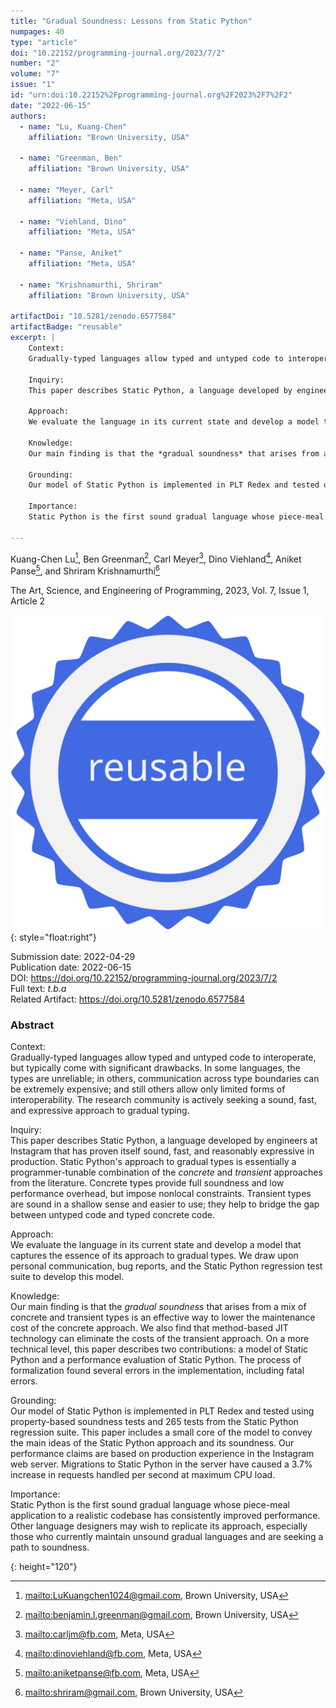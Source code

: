 ```yaml
---
title: "Gradual Soundness: Lessons from Static Python"
numpages: 40
type: "article"
doi: "10.22152/programming-journal.org/2023/7/2"
number: "2"
volume: "7"
issue: "1"
id: "urn:doi:10.22152%2Fprogramming-journal.org%2F2023%2F7%2F2"
date: "2022-06-15"
authors: 
  - name: "Lu, Kuang-Chen"
    affiliation: "Brown University, USA"

  - name: "Greenman, Ben"
    affiliation: "Brown University, USA"

  - name: "Meyer, Carl"
    affiliation: "Meta, USA"

  - name: "Viehland, Dino"
    affiliation: "Meta, USA"

  - name: "Panse, Aniket"
    affiliation: "Meta, USA"

  - name: "Krishnamurthi, Shriram"
    affiliation: "Brown University, USA"

artifactDoi: "10.5281/zenodo.6577584"
artifactBadge: "reusable"
excerpt: |
    Context:  
    Gradually-typed languages allow typed and untyped code to interoperate, but typically come with significant drawbacks. In some languages, the types are unreliable; in others, communication across type boundaries can be extremely expensive; and still others allow only limited forms of interoperability. The research community is actively seeking a sound, fast, and expressive approach to gradual typing.  
      
    Inquiry:  
    This paper describes Static Python, a language developed by engineers at Instagram that has proven itself sound, fast, and reasonably expressive in production. Static Python's approach to gradual types is essentially a programmer-tunable combination of the *concrete* and *transient* approaches from the literature. Concrete types provide full soundness and low performance overhead, but impose nonlocal constraints. Transient types are sound in a shallow sense and easier to use; they help to bridge the gap between untyped code and typed concrete code.  
      
    Approach:  
    We evaluate the language in its current state and develop a model that captures the essence of its approach to gradual types. We draw upon personal communication, bug reports, and the Static Python regression test suite to develop this model.  
      
    Knowledge:  
    Our main finding is that the *gradual soundness* that arises from a mix of concrete and transient types is an effective way to lower the maintenance cost of the concrete approach. We also find that method-based JIT technology can eliminate the costs of the transient approach. On a more technical level, this paper describes two contributions: a model of Static Python and a performance evaluation of Static Python. The process of formalization found several errors in the implementation, including fatal errors.  
      
    Grounding:  
    Our model of Static Python is implemented in PLT Redex and tested using property-based soundness tests and 265 tests from the Static Python regression suite. This paper includes a small core of the model to convey the main ideas of the Static Python approach and its soundness. Our performance claims are based on production experience in the Instagram web server. Migrations to Static Python in the server have caused a 3.7\% increase in requests handled per second at maximum CPU load.  
      
    Importance:  
    Static Python is the first sound gradual language whose piece-meal application to a realistic codebase has consistently improved performance. Other language designers may wish to replicate its approach, especially those who currently maintain unsound gradual languages and are seeking a path to soundness.

---
```

Kuang-Chen Lu[^1], Ben Greenman[^2], Carl Meyer[^3], Dino Viehland[^4], Aniket Panse[^5], and Shriram Krishnamurthi[^6]

The Art, Science, and Engineering of Programming, 2023, Vol. 7, Issue 1, Article 2

[![ae_reusable]](https://doi.org/10.5281/zenodo.6577584)
{: style="float:right"}

Submission date: 2022-04-29  
Publication date: 2022-06-15  
DOI: <https://doi.org/10.22152/programming-journal.org/2023/7/2>  
Full text: *t.b.a*  
Related Artifact: <https://doi.org/10.5281/zenodo.6577584>  


### Abstract

Context:  
Gradually-typed languages allow typed and untyped code to interoperate, but typically come with significant drawbacks. In some languages, the types are unreliable; in others, communication across type boundaries can be extremely expensive; and still others allow only limited forms of interoperability. The research community is actively seeking a sound, fast, and expressive approach to gradual typing.  
  
Inquiry:  
This paper describes Static Python, a language developed by engineers at Instagram that has proven itself sound, fast, and reasonably expressive in production. Static Python's approach to gradual types is essentially a programmer-tunable combination of the *concrete* and *transient* approaches from the literature. Concrete types provide full soundness and low performance overhead, but impose nonlocal constraints. Transient types are sound in a shallow sense and easier to use; they help to bridge the gap between untyped code and typed concrete code.  
  
Approach:  
We evaluate the language in its current state and develop a model that captures the essence of its approach to gradual types. We draw upon personal communication, bug reports, and the Static Python regression test suite to develop this model.  
  
Knowledge:  
Our main finding is that the *gradual soundness* that arises from a mix of concrete and transient types is an effective way to lower the maintenance cost of the concrete approach. We also find that method-based JIT technology can eliminate the costs of the transient approach. On a more technical level, this paper describes two contributions: a model of Static Python and a performance evaluation of Static Python. The process of formalization found several errors in the implementation, including fatal errors.  
  
Grounding:  
Our model of Static Python is implemented in PLT Redex and tested using property-based soundness tests and 265 tests from the Static Python regression suite. This paper includes a small core of the model to convey the main ideas of the Static Python approach and its soundness. Our performance claims are based on production experience in the Instagram web server. Migrations to Static Python in the server have caused a 3.7\% increase in requests handled per second at maximum CPU load.  
  
Importance:  
Static Python is the first sound gradual language whose piece-meal application to a realistic codebase has consistently improved performance. Other language designers may wish to replicate its approach, especially those who currently maintain unsound gradual languages and are seeking a path to soundness.


[^1]: <mailto:LuKuangchen1024@gmail.com>, Brown University, USA

[^2]: <mailto:benjamin.l.greenman@gmail.com>, Brown University, USA

[^3]: <mailto:carljm@fb.com>, Meta, USA

[^4]: <mailto:dinoviehland@fb.com>, Meta, USA

[^5]: <mailto:aniketpanse@fb.com>, Meta, USA

[^6]: <mailto:shriram@gmail.com>, Brown University, USA


[ae_reusable]: /assets/images/ae_reusable.svg "Reusable Artifact Badge"
{: height="120"}
